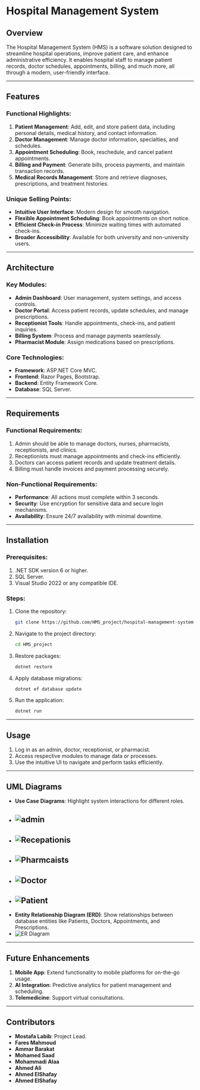 # Hospital Management System

## Overview
The Hospital Management System (HMS) is a software solution designed to streamline hospital operations, improve patient care, and enhance administrative efficiency. It enables hospital staff to manage patient records, doctor schedules, appointments, billing, and much more, all through a modern, user-friendly interface.

---

## Features

### Functional Highlights:
1. **Patient Management**: Add, edit, and store patient data, including personal details, medical history, and contact information.
2. **Doctor Management**: Manage doctor information, specialties, and schedules.
3. **Appointment Scheduling**: Book, reschedule, and cancel patient appointments.
4. **Billing and Payment**: Generate bills, process payments, and maintain transaction records.
5. **Medical Records Management**: Store and retrieve diagnoses, prescriptions, and treatment histories.

### Unique Selling Points:
- **Intuitive User Interface**: Modern design for smooth navigation.
- **Flexible Appointment Scheduling**: Book appointments on short notice.
- **Efficient Check-in Process**: Minimize waiting times with automated check-ins.
- **Broader Accessibility**: Available for both university and non-university users.

---

## Architecture
### Key Modules:
- **Admin Dashboard**: User management, system settings, and access controls.
- **Doctor Portal**: Access patient records, update schedules, and manage prescriptions.
- **Receptionist Tools**: Handle appointments, check-ins, and patient inquiries.
- **Billing System**: Process and manage payments seamlessly.
- **Pharmacist Module**: Assign medications based on prescriptions.

### Core Technologies:
- **Framework**: ASP.NET Core MVC.
- **Frontend**: Razor Pages, Bootstrap.
- **Backend**: Entity Framework Core.
- **Database**: SQL Server.

---

## Requirements

### Functional Requirements:
1. Admin should be able to manage doctors, nurses, pharmacists, receptionists, and clinics.
2. Receptionists must manage appointments and check-ins efficiently.
3. Doctors can access patient records and update treatment details.
4. Billing must handle invoices and payment processing securely.

### Non-Functional Requirements:
- **Performance**: All actions must complete within 3 seconds.
- **Security**: Use encryption for sensitive data and secure login mechanisms.
- **Availability**: Ensure 24/7 availability with minimal downtime.

---

## Installation

### Prerequisites:
1. .NET SDK version 6 or higher.
2. SQL Server.
3. Visual Studio 2022 or any compatible IDE.

### Steps:
1. Clone the repository:
   ```bash
   git clone https://github.com/HMS_project/hospital-management-system.git
   ```
2. Navigate to the project directory:
   ```bash
   cd HMS_project
   ```
3. Restore packages:
   ```bash
   dotnet restore
   ```
4. Apply database migrations:
   ```bash
   dotnet ef database update
   ```
5. Run the application:
   ```bash
   dotnet run
   ```

---

## Usage
1. Log in as an admin, doctor, receptionist, or pharmacist.
2. Access respective modules to manage data or processes.
3. Use the intuitive UI to navigate and perform tasks efficiently.

---

## UML Diagrams
- **Use Case Diagrams**: Highlight system interactions for different roles.
- ![admin](./UML/admin.png)
  ---
- ![Recepationis](./UML/Recepationis.png)
  ---
- ![Pharmcaists](./UML/Pharmcaists.png)
  ---
- ![Doctor](./UML/Doctor.png)
  ---
- ![Patient](./UML/Patient.png)
  ---
- **Entity Relationship Diagram (ERD)**: Show relationships between database entities like Patients, Doctors, Appointments, and Prescriptions.
- ![ER Diagram](./ERD/ERD.png)

---

## Future Enhancements
1. **Mobile App**: Extend functionality to mobile platforms for on-the-go usage.
2. **AI Integration**: Predictive analytics for patient management and scheduling.
3. **Telemedicine**: Support virtual consultations.

---

## Contributors
- **Mostafa Labib**: Project Lead.
- **Fares Mahmoud**
- **Ammar Barakat**
- **Mohamed Saad**
- **Mohammadi Alaa**
- **Ahmed Ali**
- **Ahmed ElShafay**
- **Ahmed ElShafay**



